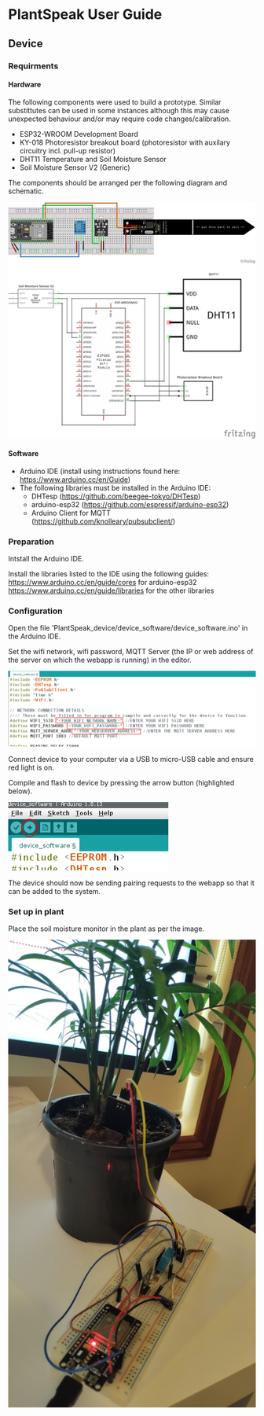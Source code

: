 # PlantSpeak User Guide
## Device
### Requirments
#### Hardware
The following components were used to build a prototype. Similar substittutes can be used in some instances although this may cause unexpected behaviour and/or may require code changes/calibration.

- ESP32-WROOM Development Board
- KY-018 Photoresistor breakout board (photoresistor with auxilary circuitry incl. pull-up resistor)
- DHT11 Temperature and Soil Moisture Sensor
- Soil Moisture Sensor V2 (Generic)

The components should be arranged per the following diagram and schematic.

![](DeviceSchematic.png)
![](DeviceSchematic_schem.png)

#### Software
- Arduino IDE (install using instructions found here: https://www.arduino.cc/en/Guide)
- The following libraries must be installed in the Arduino IDE:
	- DHTesp (https://github.com/beegee-tokyo/DHTesp)
	- arduino-esp32 (https://github.com/espressif/arduino-esp32)
	- Arduino Client for MQTT (https://github.com/knolleary/pubsubclient/)

### Preparation
Intstall the Arduino IDE.

Install the libraries listed to the IDE using the following guides:
https://www.arduino.cc/en/guide/cores for arduino-esp32
https://www.arduino.cc/en/guide/libraries for the other libraries

### Configuration
Open the file 'PlantSpeak_device/device_software/device_software.ino' in the Arduino IDE.

Set the wifi network, wifi password, MQTT Server (the IP or web address of the server on which the webapp is running) in the editor.

![](configuration.png)

Connect device to your computer via a USB to micro-USB cable and ensure red light is on.

Compile and flash to device by pressing the arrow button (highlighted below).

![](compiling_flashing.png)

The device should now be sending pairing requests to the webapp so that it can be added to the system.

### Set up in plant
Place the soil moisture monitor in the plant as per the image.

![](setup.jpg)
